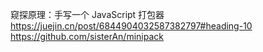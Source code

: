 窥探原理：手写一个 JavaScript 打包器
https://juejin.cn/post/6844904032587382797#heading-10
https://github.com/sisterAn/minipack
